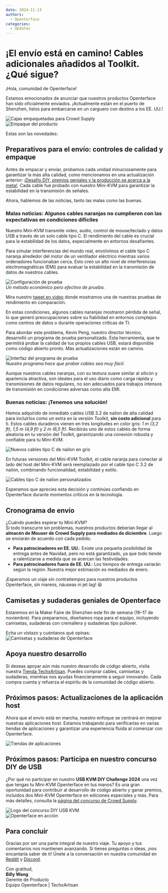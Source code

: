 ```yaml
---
date: 2024-11-13
authors:
  - Openterface
categories:
  - Updates
---
```


# ¡El envío está en camino! Cables adicionales añadidos al Toolkit. ¿Qué sigue?

¡Hola, comunidad de Openterface!

Estamos emocionados de anunciar que nuestros productos Openterface han sido oficialmente enviados. ¡Actualmente están en el puerto de Shenzhen, listos para embarcarse en un carguero con destino a los EE. UU.!

![Cajas empaquetadas para Crowd Supply](pic/241107-s.jpeg)  
![Empaque del producto](pic/241107-p.jpg)

Estas son las novedades:

## Preparativos para el envío: controles de calidad y empaque

Antes de empacar y enviar, probamos cada unidad minuciosamente para garantizar la más alta calidad, como mencionamos en una actualización anterior: [¡Desafío DIY, premios geniales y la producción se acerca a la meta!](https://www.crowdsupply.com/techxartisan/openterface-mini-kvm/updates/diy-challenge-cool-prizes-and-production-nears-the-finish-line). Cada cable fue probado con nuestro Mini-KVM para garantizar la estabilidad en la transmisión de señales.

Ahora, hablemos de las noticias, tanto las malas como las buenas.

### Malas noticias: Algunos cables naranjas no cumplieron con las expectativas en condiciones difíciles

Nuestro Mini-KVM transmite video, audio, control de mouse/teclado y datos USB a través de un solo cable tipo C. El rendimiento del cable es crucial para la estabilidad de los datos, especialmente en entornos desafiantes.

Para simular interferencias del mundo real, envolvimos el cable tipo C naranja alrededor del motor de un ventilador eléctrico mientras varios ordenadores funcionaban cerca. Esto creó un alto nivel de interferencias electromagnéticas (EMI) para evaluar la estabilidad en la transmisión de datos de nuestros cables.

![Configuración de prueba](pic/241107-0.jpg)  
*Un método económico pero efectivo de prueba.*

Mira nuestro [tweet en video](https://x.com/TechxArtisan/status/1856559677296816347) donde mostramos una de nuestras pruebas de rendimiento en comparación.

En estas condiciones, algunos cables naranjas mostraron pérdida de señal, lo que generó preocupaciones sobre su fiabilidad en entornos complejos como centros de datos o durante operaciones críticas de TI.

Para abordar este problema, Kevin Peng, nuestro director técnico, desarrolló un programa de prueba personalizado. Esta herramienta, que te permitirá probar la calidad de tus propios cables USB, estará disponible como código abierto pronto. Más actualizaciones están en camino.

![Interfaz del programa de prueba](pic/241107-1.jpg)  
*Nuestro programa hace que probar cables sea muy fácil.*

Aunque nuestros cables naranjas, con su textura suave similar al silicón y apariencia atractiva, son ideales para el uso diario como carga rápida y transmisiones de datos regulares, no son adecuados para trabajos intensos de transmisión en condiciones adversas como alta EMI.

### Buenas noticias: ¡Tenemos una solución!

Hemos adquirido de inmediato cables USB 3.2 de nailon de alta calidad para incluirlos como un extra en la versión Toolkit, **sin costo adicional** para ti. Estos cables duraderos vienen en tres longitudes en color gris: *1 m (3,2 ft)*, *1,5 m (4,9 ft)* y *2 m (6,5 ft)*. Recibirás uno de estos cables de forma aleatoria en tu versión del Toolkit, garantizando una conexión robusta y confiable para tu Mini-KVM.

![Nuevos cables tipo C de nailon en gris](pic/241107-2.jpg)

En futuras versiones del Mini-KVM Toolkit, el cable naranja para conectar al lado del host del Mini-KVM será reemplazado por el cable tipo C 3.2 de nailon, combinando funcionalidad, estabilidad y estilo.

![Cables tipo C de nailon personalizados](pic/241107-3.jpg)

Esperamos que aprecies esta decisión y continúes confiando en Openterface durante momentos críticos en la tecnología.

## Cronograma de envío

¿Cuándo puedes esperar tu Mini-KVM?  
Si todo transcurre sin problemas, nuestros productos deberían llegar al **almacén de Mouser de Crowd Supply para mediados de diciembre**. Luego se enviarán de acuerdo con cada pedido.

- **Para patrocinadores en EE. UU.**: Existe una pequeña posibilidad de entrega antes de Navidad, pero no está garantizado, ya que todo tiende a ralentizarse a medida que se acercan las festividades.
- **Para patrocinadores fuera de EE. UU.**: Los tiempos de entrega variarán según la región. Nuestra mejor estimación es mediados de enero.

¡Esperamos un viaje sin contratiempos para nuestros productos Openterface, sin mareos, náuseas ni jet lag! 😃

## Camisetas y sudaderas geniales de Openterface

Estaremos en la Maker Faire de Shenzhen este fin de semana (16–17 de noviembre). Para prepararnos, diseñamos ropa para el equipo, incluyendo camisetas, sudaderas con cremallera y sudaderas tipo pullover.

Echa un vistazo y cuéntanos qué opinas:  
![Camisetas y sudaderas de Openterface](pic/241107-c.jpg)

## Apoya nuestro desarrollo

Si deseas apoyar aún más nuestro desarrollo de código abierto, visita nuestra [Tienda TechxArtisan](https://shop.techxartisan.com/). Puedes comprar cables, camisetas y sudaderas, mientras nos ayudas financieramente a seguir innovando. Cada compra cuenta y refuerza el espíritu de la comunidad de código abierto.

## Próximos pasos: Actualizaciones de la aplicación host

Ahora que el envío está en marcha, nuestro enfoque se centrará en mejorar nuestras aplicaciones host. Estamos trabajando para verificarlas en varias tiendas de aplicaciones y garantizar una experiencia fluida al comenzar con Openterface.

![Tiendas de aplicaciones](pic/241107-4.png)

## Próximos pasos: Participa en nuestro concurso DIY de USB

¿Por qué no participar en nuestro **USB KVM DIY Challenge 2024** una vez que tengas tu Mini-KVM Openterface en tus manos? Es una gran oportunidad para contribuir al desarrollo de código abierto y ganar premios, incluidos dos Mini-KVM Openterface en ediciones especiales y más. Para más detalles, consulta la [página del concurso de Crowd Supply](https://www.crowdsupply.com/techxartisan/usb-kvm-diy-challenge-2024).

![Logo del concurso DIY USB KVM](pic/usb-kvm-diy-2024-logo.svg)  
![Openterface en acción](pic/openterface-241017-03_jpg_md-xl.jpg)

## Para concluir

Gracias por ser una parte integral de nuestro viaje. Tu apoyo y tus comentarios nos mantienen avanzando. Si tienes preguntas o ideas, ¡nos encantaría saber de ti! Únete a la conversación en nuestra comunidad en [Reddit](https://openterface.com/reddit) y [Discord](https://openterface.com/discord).

Con gratitud,  
**Billy Wang**  
Gerente de Producto  
Equipo Openterface | TechxArtisan
